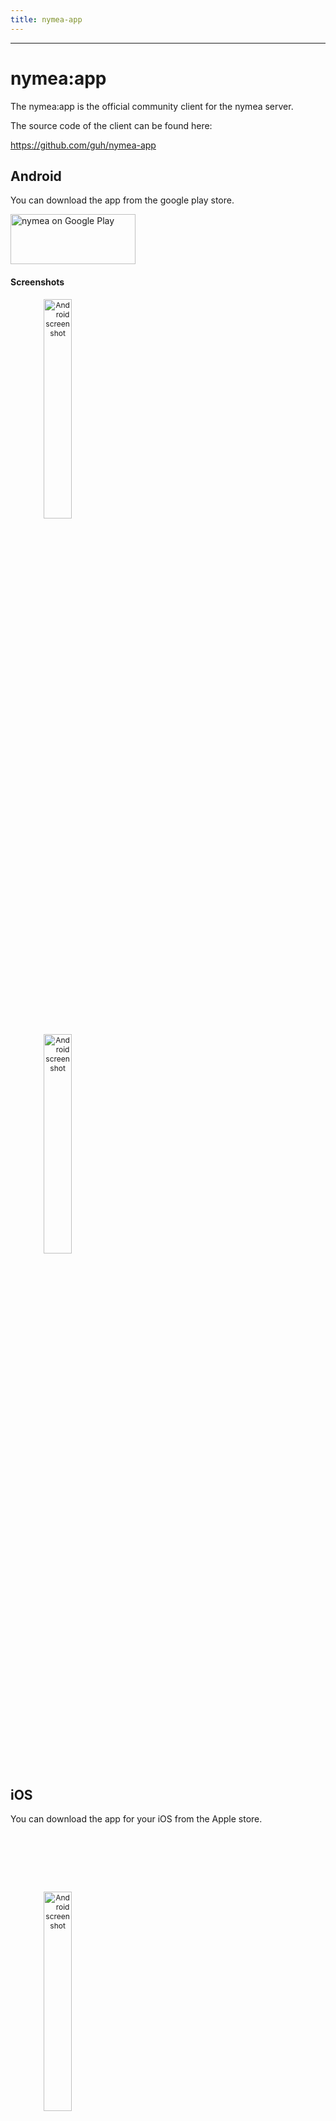 ```yaml
---
title: nymea-app
---
```


--------------------------------------------

# nymea:app

The nymea:app is the official community client for the nymea server.

The source code of the client can be found here:

https://github.com/guh/nymea-app


## Android

You can download the app from the google play store.

<dl>
<a href="https://play.google.com/store/apps/details?id=io.guh.nymeaapp&hl=en&pcampaignid=MKT-Other-global-all-co-prtnr-py-PartBadge-Mar2515-1">
    <img src="https://play.google.com/intl/en_us/badges/images/generic/en_badge_web_generic.png" alt="nymea on Google Play" style="width:200px;height:80px;">
</a>
</dl>

#### Screenshots
<dl>
<img src="https://raw.githubusercontent.com/guh/nymea-wiki/master/docs/en/images/android-app-1.jpg" alt="Android screenshot" style="float: left; font-size: 9pt; text-align: center; width: 30%; margin-right: 1%; margin-bottom: 0.5em;">
<p style="clear: both;">
<img src="https://raw.githubusercontent.com/guh/nymea-wiki/master/docs/en/images/android-app-2.jpg" alt="Android screenshot" style="float: left; font-size: 9pt; text-align: center; width: 30%; margin-right: 1%; margin-bottom: 0.5em;">
<p style="clear: both;">
</dl>

## iOS

You can download the app for your iOS from the Apple store.

<dl>
<a href="https://itunes.apple.com/at/app/nymea-app/id1400810250?mt=8" style="display:inline-block;overflow:hidden;background:url(https://linkmaker.itunes.apple.com/assets/shared/badges/en-us/appstore-lrg.svg) no-repeat;width:200px;height:80px;background-size:contain;"></a>
</dl>

<dl>
<img src="https://raw.githubusercontent.com/guh/nymea-wiki/master/docs/en/images/ios-app-0.jpg" alt="Android screenshot" style="float: left; font-size: 9pt; text-align: center; width: 30%; margin-right: 1%; margin-bottom: 0.5em;">
<p style="clear: both;">
<img src="https://raw.githubusercontent.com/guh/nymea-wiki/master/docs/en/images/ios-app-1.jpg" alt="Android screenshot" style="float: left; font-size: 9pt; text-align: center; width: 30%; margin-right: 1%; margin-bottom: 0.5em;">
<p style="clear: both;">
</dl>

## Windows

There is a Windows install installer available which allowes you to install nymea-app in your Windows environment.

https://downloads.nymea.io/nymea-app/nymea-app-win-installer.exe

## macOS

If you want to use the nymea-app on macOS, you can download the latest bundle form here.

https://downloads.nymea.io/nymea-app/nymea-app-osx-bundle.dmg

